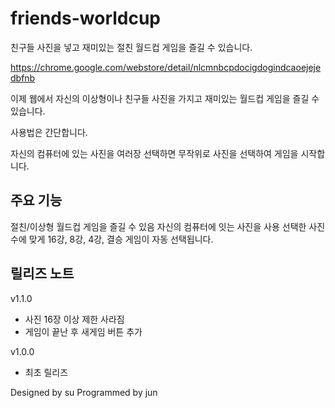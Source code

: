 # friends-worldcup

친구들 사진을 넣고 재미있는 절친 월드컵 게임을 즐길 수 있습니다.

https://chrome.google.com/webstore/detail/nlcmnbcpdocigdogindcaoejejedbfnb

이제 웹에서 자신의 이상형이나 친구들 사진을 가지고 재미있는 월드컵 게임을 즐길
수 있습니다.

사용법은 간단합니다.

자신의 컴퓨터에 있는 사진을 여러장 선택하면 무작위로 사진을 선택하여 게임을
시작합니다.

## 주요 기능

절친/이상형 월드컵 게임을 즐길 수 있음
자신의 컴퓨터에 잇는 사진을 사용
선택한 사진 수에 맞게 16강, 8강, 4강, 결승 게임이 자동 선택됩니다.

## 릴리즈 노트 

v1.1.0
* 사진 16장 이상 제한 사라짐
* 게임이 끝난 후 새게임 버튼 추가

v1.0.0
* 최초 릴리즈


Designed by su Programmed by jun

